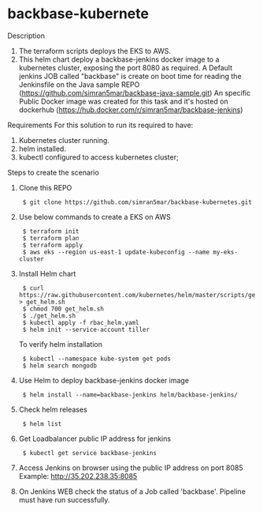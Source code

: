 # backbase-kubernete
Description
1. The terraform scripts deploys the EKS to AWS.
2. This helm chart deploy a backbase-jenkins docker image to a kubernetes cluster, exposing the port 8080 as required.
A Default jenkins JOB called "backbase" is create on boot time for reading the Jenkinsfile on the Java sample REPO (https://github.com/simran5mar/backbase-java-sample.git)
An specific Public Docker image was created for this task and it's hosted on dockerhub (https://hub.docker.com/r/simran5mar/backbase-jenkins)

Requirements
For this solution to run its required to have:

1. Kubernetes cluster running.
2. helm installed.
3. kubectl configured to access kubernetes cluster;

Steps to create the scenario
1. Clone this REPO

        $ git clone https://github.com/simran5mar/backbase-kubernetes.git

2. Use below commands to create a EKS on AWS

        $ terraform init
        $ terraform plan
        $ terraform apply
        $ aws eks --region us-east-1 update-kubeconfig --name my-eks-cluster

3. Install Helm chart

        $ curl https://raw.githubusercontent.com/kubernetes/helm/master/scripts/get > get_helm.sh
        $ chmod 700 get_helm.sh 
        $ ./get_helm.sh
        $ kubectl apply -f rbac_helm.yaml 
        $ helm init --service-account tiller

   To verify helm installation 

        $ kubectl --namespace kube-system get pods
        $ helm search mongodb

4. Use Helm to deploy backbase-jenkins docker image

        $ helm install --name=backbase-jenkins helm/backbase-jenkins/
5. Check helm releases

        $ helm list
6. Get Loadbalancer public IP address for jenkins

        $ kubectl get service backbase-jenkins
7. Access Jenkins on browser using the public IP address on port 8085 Example: http://35.202.238.35:8085

8. On Jenkins WEB check the status of a Job called 'backbase'. Pipeline must have run successfully.
